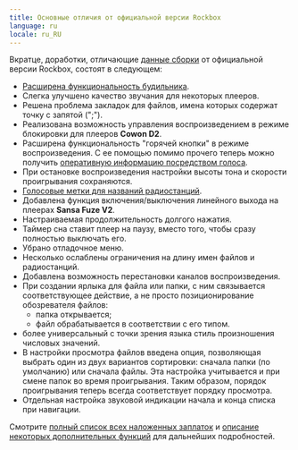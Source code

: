 ```yaml
---
title: Основные отличия от официальной версии Rockbox
language: ru
locale: ru_RU
---
```


Вкратце, доработки, отличающие
[данные сборки](index-ru.md#anchor1) от официальной версии
Rockbox, состоят в следующем:

- [Расширена функциональность будильника](features-ru.md#anchor2).
- Слегка улучшено качество звучания для некоторых плееров.
- Решена проблема закладок для файлов, имена которых содержат точку с
  запятой (";").
- Реализована возможность управления воспроизведением в режиме
  блокировки для плееров **Cowon D2**.
- Расширена функциональность "горячей кнопки" в режиме
  воспроизведения. С ее помощью помимо прочего теперь можно получить
  [оперативную информацию посредством голоса](features-ru.md#anchor1).
- При остановке воспроизведения настройки высоты тона и скорости
  проигрывания сохраняются.
- [Голосовые метки для названий радиостанций](features-ru.md#anchor3).
- Добавлена функция включения/выключения линейного выхода на плеерах
  **Sansa Fuze V2**.
- Настраиваемая продолжительность долгого нажатия.
- Таймер сна ставит плеер на паузу, вместо того, чтобы сразу
  полностью выключать его.
- Убрано отладочное меню.
- Несколько ослаблены ограничения на длину имен файлов и
  радиостанций.
- Добавлена возможность перестановки каналов воспроизведения.
- При создании ярлыка для файла или папки, с ним связывается
  соответствующее действие, а не просто позиционирование обозревателя файлов:
  - папка открывается;
  - файл обрабатывается в соответствии с его типом.
- более универсальный с точки зрения языка стиль произношения
  числовых значений.
- В настройки просмотра файлов введена опция, позволяющая выбрать
  один из двух вариантов сортировки: сначала папки (по умолчанию) или
  сначала файлы. Эта настройка учитывается и при смене папок во время
  проигрывания. Таким образом, порядок проигрывания теперь всегда
  соответствует порядку просмотра.
- Отдельная настройка звуковой индикации начала и конца списка при
  навигации.

Смотрите [полный список всех наложенных заплаток](patches-ru.md)
и [описание некоторых дополнительных функций](features-ru.md)
для дальнейших подробностей.

